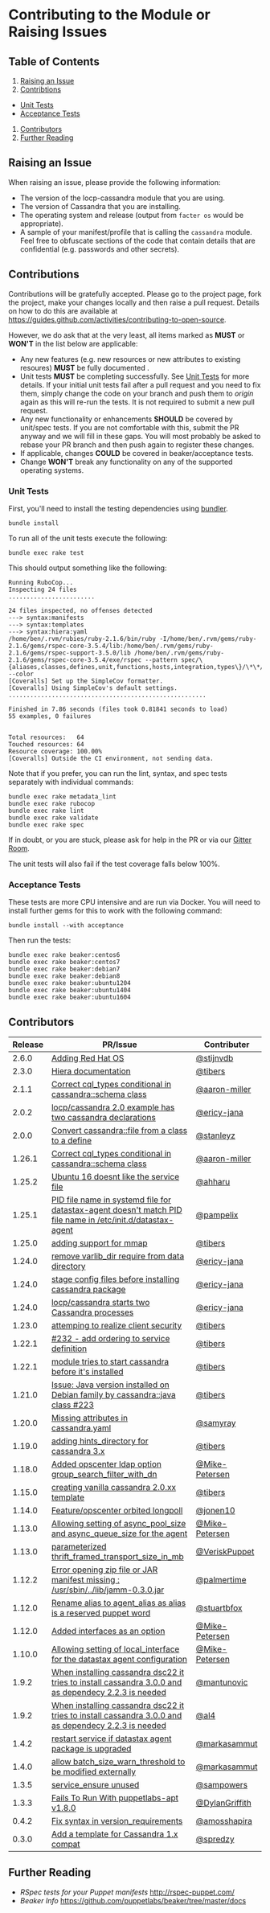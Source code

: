 # Contributing to the Module or Raising Issues

## Table of Contents

1. [Raising an Issue](#raising-an-issue)
1. [Contribtions](#contributions)
  * [Unit Tests](#unit-tests)
  * [Acceptance Tests](#acceptance-tests)
1. [Contributors](#contributors)
1. [Further Reading](#further-reading)

## Raising an Issue

When raising an issue, please provide the following information:

* The version of the locp-cassandra module that you are using.
* The version of Cassandra that you are installing.
* The operating system and release (output from `facter os` would be
  appropriate).
* A sample of your manifest/profile that is calling the `cassandra` module.
  Feel free to obfuscate sections of the code that contain details that
  are confidential (e.g. passwords and other secrets).

## Contributions

Contributions will be gratefully accepted. Please go to the project page, fork
the project, make your changes locally and then raise a pull request. Details
on how to do this are available at
https://guides.github.com/activities/contributing-to-open-source.

However, we do ask that at the very least, all items marked as **MUST** or
**WON'T** in the list below are applicable:

* Any new features (e.g. new resources or new attributes to existing resoures)
  **MUST** be fully documented .
* Unit tests **MUST** be completing successfully.  See
  [Unit Tests](#unit-tests) for more details.  If your initial unit tests fail
  after a pull request and you need to fix them, simply change the code on
  your branch and push them to *origin* again as this will re-run the
  tests.  It is not required to submit a new pull request.
* Any new functionality or enhancements **SHOULD** be covered by unit/spec
  tests.  If you are not comfortable with this, submit the PR anyway and
  we will fill in these gaps.  You will most probably be asked to rebase
  your PR branch and then push again to register these changes.
* If applicable, changes **COULD** be covered in beaker/acceptance tests.
* Change **WON'T** break any functionality on any of the supported operating
  systems.

### Unit Tests

First, you'll need to install the testing dependencies using
[bundler](http://bundler.io).

```shell
bundle install
```

To run all of the unit tests execute the following:

```shell
bundle exec rake test
```

This should output something like the following:

```
Running RuboCop...
Inspecting 24 files
........................

24 files inspected, no offenses detected
---> syntax:manifests
---> syntax:templates
---> syntax:hiera:yaml
/home/ben/.rvm/rubies/ruby-2.1.6/bin/ruby -I/home/ben/.rvm/gems/ruby-2.1.6/gems/rspec-core-3.5.4/lib:/home/ben/.rvm/gems/ruby-2.1.6/gems/rspec-support-3.5.0/lib /home/ben/.rvm/gems/ruby-2.1.6/gems/rspec-core-3.5.4/exe/rspec --pattern spec/\{aliases,classes,defines,unit,functions,hosts,integration,types\}/\*\*/\*_spec.rb --color
[Coveralls] Set up the SimpleCov formatter.
[Coveralls] Using SimpleCov's default settings.
.......................................................

Finished in 7.86 seconds (files took 0.81841 seconds to load)
55 examples, 0 failures


Total resources:   64
Touched resources: 64
Resource coverage: 100.00%
[Coveralls] Outside the CI environment, not sending data.
```

Note that if you prefer, you can run the lint, syntax, and spec tests separately with individual commands:

```shell
bundle exec rake metadata_lint
bundle exec rake rubocop
bundle exec rake lint
bundle exec rake validate
bundle exec rake spec
```

If in doubt, or you are stuck, please ask for help in the PR or via our
[Gitter Room](https://gitter.im/locp/cassandra).

The unit tests will also fail if the test coverage falls below 100%.

### Acceptance Tests

These tests are more CPU intensive and are run via Docker.  You will
need to install further gems for this to work with the following
command:

```shell
bundle install --with acceptance
```

Then run the tests:

```shell
bundle exec rake beaker:centos6
bundle exec rake beaker:centos7                                        
bundle exec rake beaker:debian7                                        
bundle exec rake beaker:debian8                                        
bundle exec rake beaker:ubuntu1204                                     
bundle exec rake beaker:ubuntu1404                                     
bundle exec rake beaker:ubuntu1604                                     
```

## Contributors

**Release** | **PR/Issue**                                        | **Contributer**
------------|-----------------------------------------------------|----------------------------------------------------
2.6.0       | [Adding Red Hat OS](https://github.com/locp/cassandra/pull/396) | [@stijnvdb](https://github.com/stijnvdb)
2.3.0       | [Hiera documentation](https://github.com/locp/cassandra/pull/329)  | [@tibers](https://github.com/tibers)
2.1.1       | [Correct cql_types conditional in cassandra::schema class](https://github.com/locp/cassandra/pull/325)| [@aaron-miller](https://github.com/aaron-miller)
2.0.2       | [locp/cassandra 2.0 example has two cassandra declarations](https://github.com/locp/cassandra/issues/291)| [@ericy-jana](https://github.com/ericy-jana)
2.0.0       | [Convert cassandra::file from a class to a define](https://github.com/locp/cassandra/issues/266)| [@stanleyz](https://github.com/stanleyz)
1.26.1      | [Correct cql_types conditional in cassandra::schema class](https://github.com/locp/cassandra/pull/325)| [@aaron-miller](https://github.com/aaron-miller)
1.25.2      | [Ubuntu 16 doesnt like the service file](https://github.com/locp/cassandra/issues/269)| [@ahharu](https://github.com/ahharu)
1.25.1      | [PID file name in systemd file for datastax-agent doesn't match PID file name in /etc/init.d/datastax-agent](https://github.com/locp/cassandra/issues/264)| [@pampelix](https://github.com/pampelix)
1.25.0      | [adding support for mmap](https://github.com/locp/cassandra/pull/261)  | [@tibers](https://github.com/tibers)
1.24.0      | [remove varlib_dir require from data directory](https://github.com/locp/cassandra/pull/247)  | [@ericy-jana](https://github.com/ericy-jana)
1.24.0      | [stage config files before installing cassandra package](https://github.com/locp/cassandra/pull/246)  | [@ericy-jana](https://github.com/ericy-jana)
1.24.0      | [locp/cassandra starts two Cassandra processes](https://github.com/locp/cassandra/issues/245)| [@ericy-jana](https://github.com/ericy-jana)
1.23.0      | [attemping to realize client security](https://github.com/locp/cassandra/pull/235)  | [@tibers](https://github.com/tibers)
1.22.1      | [#232 - add ordering to service definition](https://github.com/locp/cassandra/pull/233)  | [@tibers](https://github.com/tibers)
1.22.1      | [module tries to start cassandra before it's installed](https://github.com/locp/cassandra/issues/232)| [@tibers](https://github.com/tibers)
1.21.0      | [Issue: Java version installed on Debian family by cassandra::java class #223](https://github.com/locp/cassandra/pull/226)  | [@tibers](https://github.com/tibers)
1.20.0      | [Missing attributes in cassandra.yaml](https://github.com/locp/cassandra/issues/217)| [@samyray](https://github.com/samyray)
1.19.0      | [adding hints_directory for cassandra 3.x](https://github.com/locp/cassandra/pull/215)  | [@tibers](https://github.com/tibers)
1.18.0      | [Added opscenter ldap option group_search_filter_with_dn](https://github.com/locp/cassandra/pull/203)  | [@Mike-Petersen](https://github.com/Mike-Petersen)
1.15.0      | [creating vanilla cassandra 2.0.xx template](https://github.com/locp/cassandra/pull/189)  | [@tibers](https://github.com/tibers)
1.14.0      | [Feature/opscenter orbited longpoll](https://github.com/locp/cassandra/pull/171)  | [@jonen10](https://github.com/jonen10)
1.13.0      | [Allowing setting of async_pool_size and async_queue_size for the agent](https://github.com/locp/cassandra/pull/166)  | [@Mike-Petersen](https://github.com/Mike-Petersen)
1.13.0      | [parameterized thrift_framed_transport_size_in_mb](https://github.com/locp/cassandra/pull/163)  | [@VeriskPuppet](https://github.com/VeriskPuppet)
1.12.2      | [Error opening zip file or JAR manifest missing : /usr/sbin/../lib/jamm-0.3.0.jar](https://github.com/locp/cassandra/pull/165)  | [@palmertime](https://github.com/palmertime)
1.12.0      | [Rename alias to agent_alias as alias is a reserved puppet word](https://github.com/locp/cassandra/pull/156)  | [@stuartbfox](https://github.com/stuartbfox)
1.12.0      | [Added interfaces as an option](https://github.com/locp/cassandra/pull/153)  | [@Mike-Petersen](https://github.com/Mike-Petersen)
1.10.0      | [Allowing setting of local_interface for the datastax agent configuration](https://github.com/locp/cassandra/pull/144)  | [@Mike-Petersen](https://github.com/Mike-Petersen)
1.9.2       | [When installing cassandra dsc22 it tries to install cassandra 3.0.0 and as dependecy 2.2.3 is needed](https://github.com/locp/cassandra/issues/136)| [@mantunovic](https://github.com/mantunovic)
1.9.2       | [When installing cassandra dsc22 it tries to install cassandra 3.0.0 and as dependecy 2.2.3 is needed](https://github.com/locp/cassandra/issues/136)| [@al4](https://github.com/al4)
1.4.2       | [restart service if datastax agent package is upgraded](https://github.com/locp/cassandra/pull/110)  | [@markasammut](https://github.com/markasammut)
1.4.0       | [allow batch_size_warn_threshold to be modified externally](https://github.com/locp/cassandra/pull/100)  | [@markasammut](https://github.com/markasammut)
1.3.5       | [service_ensure unused](https://github.com/locp/cassandra/issues/93)  | [@sampowers](https://github.com/sampowers)
1.3.3       | [Fails To Run With puppetlabs-apt v1.8.0](https://github.com/locp/cassandra/pull/87)    | [@DylanGriffith](https://github.com/DylanGriffith)
0.4.2       | [Fix syntax in version_requirements](https://github.com/locp/cassandra/pull/34)    | [@amosshapira](https://github.com/amosshapira)
0.3.0       | [Add a template for Cassandra 1.x compat](https://github.com/locp/cassandra/pull/11)    | [@spredzy](https://github.com/Spredzy)

## Further Reading

* *RSpec tests for your Puppet manifests* <http://rspec-puppet.com/>
* *Beaker Info* <https://github.com/puppetlabs/beaker/tree/master/docs>
